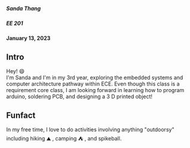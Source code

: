##### Sanda Thang
##### EE 201 
#### January 13, 2023

## Intro
Hey! :smile: <br>
I'm Sanda and I'm in my 3rd year, exploring the embedded systems and computer architecture pathway within ECE. Even though this class is a requirement core class, I am looking forward in learning how to program arduino, soldering PCB, and designing a 3 D printed object! <br>

## Funfact
In my free time, I love to do activities involving anything "outdoorsy" including hiking :mountain: , camping :tent: , and spikeball. <br>
